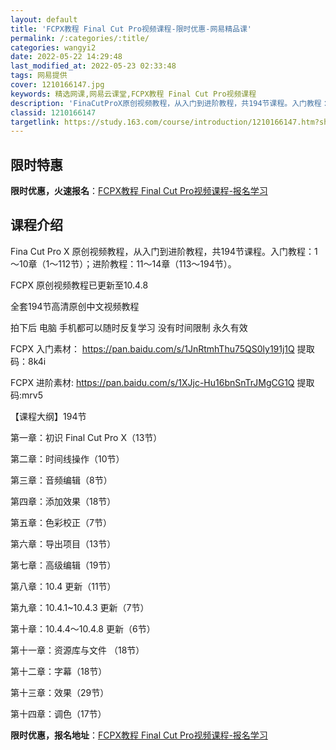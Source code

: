 ```yaml
---
layout: default
title: 'FCPX教程 Final Cut Pro视频课程-限时优惠-网易精品课'
permalink: /:categories/:title/
categories: wangyi2
date: 2022-05-22 14:29:48
last_modified_at: 2022-05-23 02:33:48
tags: 网易提供
cover: 1210166147.jpg
keywords: 精选网课,网易云课堂,FCPX教程 Final Cut Pro视频课程
description: 'FinaCutProX原创视频教程，从入门到进阶教程，共194节课程。入门教程：1～10章（1～112节）；进阶教程：1'
classid: 1210166147
targetlink: https://study.163.com/course/introduction/1210166147.htm?share=1&shareId=1025206652&utm_campaign=share&utm_medium=iphoneShare&utm_source=&utm_u=1025206652
---
```


## 限时特惠

**限时优惠，火速报名**：[FCPX教程 Final Cut Pro视频课程-报名学习](https://study.163.com/course/introduction/1210166147.htm?share=1&shareId=1025206652&utm_campaign=share&utm_medium=iphoneShare&utm_source=&utm_u=1025206652)

## 课程介绍

Fina Cut Pro X 原创视频教程，从入门到进阶教程，共194节课程。入门教程：1～10章（1～112节）；进阶教程：11～14章（113～194节）。



FCPX 原创视频教程已更新至10.4.8

全套194节高清原创中文视频教程

拍下后 电脑 手机都可以随时反复学习 没有时间限制 永久有效

FCPX 入门素材： https://pan.baidu.com/s/1JnRtmhThu75QS0ly191j1Q   提取码：8k4i

FCPX 进阶素材: https://pan.baidu.com/s/1XJjc-Hu16bnSnTrJMgCG1Q   提取码:mrv5 



【课程大纲】194节

第一章：初识 Final Cut Pro X（13节）          

第二章：时间线操作（10节）          

第三章：音频编辑（8节）                              

第四章：添加效果（18节）         

第五章：色彩校正（7节）                              

第六章：导出项目（13节）

第七章：高级编辑（19节）                            

第八章：10.4 更新（11节）          

第九章：10.4.1~10.4.3 更新（7节）              

第十章：10.4.4～10.4.8 更新（6节）

第十一章：资源库与文件   （18节）

第十二章：字幕（18节）

第十三章：效果（29节）

第十四章：调色（17节）

**限时优惠，报名地址**：[FCPX教程 Final Cut Pro视频课程-报名学习](https://study.163.com/course/introduction/1210166147.htm?share=1&shareId=1025206652&utm_campaign=share&utm_medium=iphoneShare&utm_source=&utm_u=1025206652)

